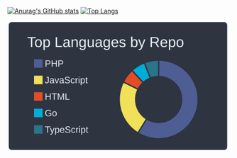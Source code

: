 [![Anurag's GitHub stats](https://github-readme-stats.vercel.app/api?username=t-aburasoba&show_icons=true&count_private=true)](https://github.com/anuraghazra/github-readme-stats)
[![Top Langs](https://github-readme-stats.vercel.app/api/top-langs/?username=t-aburasoba&langs_count=3&count_private=true)](https://github.com/anuraghazra/github-readme-stats)


[![](https://raw.githubusercontent.com/t-aburasoba/t-aburasoba/main/profile-summary-card-output/nord_dark/1-repos-per-language.svg)](https://github.com/vn7n24fzkq/github-profile-summary-cards)
